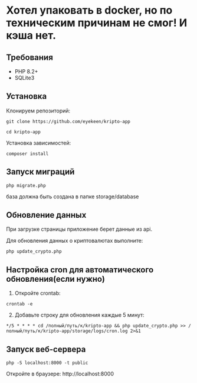 # Хотел упаковать в docker, но по техническим причинам не смог! И кэша нет.

## Требования

- PHP 8.2+
- SQLite3

## Установка
Клонируем репозиторий:
```
git clone https://github.com/eyekeen/kripto-app

cd kripto-app
```

Установка зависимостей:
```
composer install
```

## Запуск миграций
```
php migrate.php
```

база должна быть создана в папке storage/database

## Обновление данных
При загрузке страницы приложение берет данные из api.

Для обновления данных о криптовалютах выполните:
```
php update_crypto.php
```

## Настройка cron для автоматического обновления(если нужно)
1. Откройте crontab:
```
crontab -e
```

2. Добавьте строку для обновления каждые 5 минут:
```
*/5 * * * * cd /полный/путь/к/kripto-app && php update_crypto.php >> /полный/путь/к/kripto-app/storage/logs/cron.log 2>&1
```

## Запуск веб-сервера
```
php -S localhost:8000 -t public
```

Откройте в браузере: http://localhost:8000
